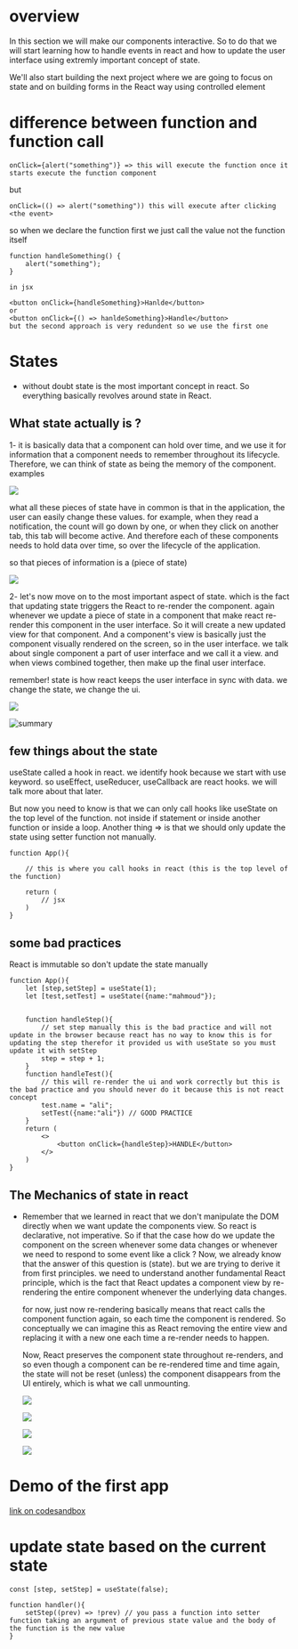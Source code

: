 # overview

In this section we will make our components interactive. So to do that we will start learning how to handle events in react and how to update the user interface using extremly important concept of state.

We'll also start building the next project where we are going to focus on state and on building forms in the React way using controlled element

# difference between function and function call

```
onClick={alert("something")} => this will execute the function once it starts execute the function component
```

but

```
onClick=(() => alert("something")) this will execute after clicking <the event>
```

so when we declare the function first we just call the value not the function itself

```
function handleSomething() {
    alert("something");
}

in jsx

<button onClick={handleSomething}>Hanlde</button>
or
<button onClick={() => hanldeSomething}>Handle</button>
but the second approach is very redundent so we use the first one

```

# States

- without doubt state is the most important concept in react. So everything basically revolves around state in React.

## What state actually is ?

1- it is basically data that a component can hold over time, and we use it for information that a component needs to remember throughout its lifecycle.
Therefore, we can think of state as being the memory of the component.
examples

![](./01.png)

what all these pieces of state have in common is that in the application, the user can easily change these values.
for example, when they read a notification, the count will go down by one, or when they click on another tab, this tab will become active.
And therefore each of these components needs to hold data over time, so over the lifecycle of the application.

so that pieces of information is a (piece of state)

![](./02.png)

2- let's now move on to the most important aspect of state.
which is the fact that updating state triggers the React to re-render the component.
again whenever we update a piece of state in a component that make react re-render this component in the user interface.
So it will create a new updated view for that component.
And a component's view is basically just the component visually rendered on the screen, so in the user interface.
we talk about single component a part of user interface and we call it a view.
and when views combined together, then make up the final user interface.

remember! state is how react keeps the user interface in sync with data. we change the state, we change the ui.

![](./03.png)

![summary](./04.png)

## few things about the state

useState called a hook in react. we identify hook because we start with use keyword.
so useEffect, useReducer, useCallback are react hooks. we will talk more about that later.

But now you need to know is that we can only call hooks like useState on the top level of the function.
not inside if statement or inside another function or inside a loop.
Another thing => is that we should only update the state using setter function not manually.

```
function App(){

    // this is where you call hooks in react (this is the top level of the function)

    return (
        // jsx
    )
}
```

## some bad practices

React is immutable so don't update the state manually

```
function App(){
    let [step,setStep] = useState(1);
    let [test,setTest] = useState({name:"mahmoud"});


    function handleStep(){
        // set step manually this is the bad practice and will not update in the browser because react has no way to know this is for updating the step therefor it provided us with useState so you must update it with setStep
        step = step + 1;
    }
    function handleTest(){
        // this will re-render the ui and work correctly but this is the bad practice and you should never do it because this is not react concept
        test.name = "ali";
        setTest({name:"ali"}) // GOOD PRACTICE
    }
    return (
        <>
            <button onClick={handleStep}>HANDLE</button>
        </>
    )
}
```

## The Mechanics of state in react

- Remember that we learned in react that we don't manipulate the DOM directly when we want update the components view. So react is declarative, not imperative.
  So if that the case how do we update the component on the screen whenever some data changes or whenever we need to respond to some event like a click ?
  Now, we already know that the answer of this question is (state).
  but we are trying to derive it from first principles.
  we need to understand another fundamental React principle, which is the fact that React updates a component view by re-rendering the entire component whenever the underlying data changes.

  for now, just now re-rendering basically means that react calls the component function again, so each time the component is rendered.
  So conceptually we can imagine this as React removing the entire view and replacing it with a new one each time a re-render needs to happen.

  Now, React preserves the component state throughout re-renders, and so even though a component can be re-rendered time and time again, the state will not be reset (unless) the component disappears from the UI entirely, which is what we call unmounting.

  ![](./05.png)

  ![](./06.png)

  ![](./07.png)

  ![](./08.png)

# Demo of the first app

[link on codesandbox](https://rvvdc5.csb.app/)

# update state based on the current state

```
const [step, setStep] = useState(false);

function handler(){
    setStep((prev) => !prev) // you pass a function into setter function taking an argument of previous state value and the body of the function is the new value
}
```
